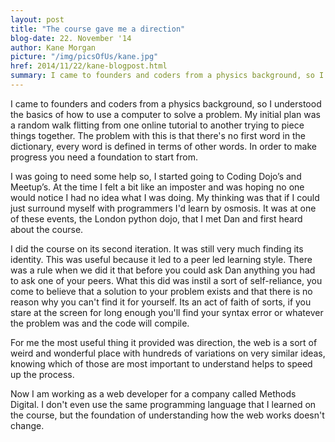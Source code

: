 ```yaml
---
layout: post
title: "The course gave me a direction"
blog-date: 22. November '14
author: Kane Morgan
picture: "/img/picsOfUs/kane.jpg"
href: 2014/11/22/kane-blogpost.html
summary: I came to founders and coders from a physics background, so I understood the basics of how to use a computer to solve a problem. My initial plan was a random walk flitting from one online tutorial to another trying to piece things together. The problem with this is that there's no first word in the dictionary, every word is defined in terms of other words. In order to make progress you need a foundation to start from.....
---
```


I came to founders and coders from a physics background, so I understood the basics of how to use a computer to solve a problem. My initial plan was a random walk flitting from one online tutorial to another trying to piece things together. The problem with this is that there's no first word in the dictionary, every word is defined in terms of other words. In order to make progress you need a foundation to start from.

I was going to need some help so, I started going to Coding  Dojo’s and Meetup’s. At the time I felt a bit like an imposter and was hoping no one would notice I had no idea what I was doing. My thinking was that if I could just surround myself with programmers I'd learn by osmosis. It was at one of these events, the London python dojo, that I met Dan and first heard about the course.

I did the course on its second iteration. It was still very much finding its identity. This was useful because it led to a peer led learning style. There was a rule when we did it that before you could ask Dan anything you had to ask one of your peers. What this did was instil a sort of self-reliance, you come to believe that a solution to your problem exists and that there is no reason why you can't find it for yourself. Its an act of faith of sorts, if you stare at the screen for long enough you'll find your syntax error or whatever the problem was and the code will compile.

For me the most useful thing it provided was direction, the web is a sort of weird and wonderful place with hundreds of variations on very similar ideas, knowing which of those are most important to understand helps to speed up the process.

Now I am working as a web developer for a company called Methods Digital. I don't even use the same programming language that I learned on the course, but the foundation of understanding how the web works doesn't change.

